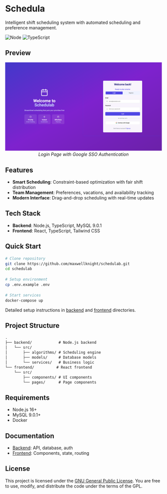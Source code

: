 # Schedula

Intelligent shift scheduling system with automated scheduling and preference management.

![Node](https://img.shields.io/badge/node-v16+-green.svg)
![TypeScript](https://img.shields.io/badge/typescript-v4.9+-blue.svg)

## Preview

<div align="center">
  <p>
    <img src="imgs/login-page.png" width="800"/>
    <br>
    <em>Login Page with Google SSO Authentication</em>
  </p>
</div>

## Features

- **Smart Scheduling**: Constraint-based optimization with fair shift distribution
- **Team Management**: Preferences, vacations, and availability tracking
- **Modern Interface**: Drag-and-drop scheduling with real-time updates

## Tech Stack

- **Backend**: Node.js, TypeScript, MySQL 9.0.1
- **Frontend**: React, TypeScript, Tailwind CSS

## Quick Start

```bash
# Clone repository
git clone https://github.com/maxwellknight/schedulab.git
cd schedulab

# Setup environment
cp .env.example .env

# Start services
docker-compose up
```

Detailed setup instructions in [backend](./backend/README.md) and [frontend](./frontend/README.md) directories.

## Project Structure

```
.
├── backend/            # Node.js backend
│   └── src/
│       ├── algorithms/ # Scheduling engine
│       ├── models/     # Database models
│       └── services/   # Business logic
└── frontend/          # React frontend
    └── src/
        ├── components/ # UI components
        └── pages/      # Page components
```

## Requirements

- Node.js 16+
- MySQL 9.0.1+
- Docker

## Documentation

- [Backend](./backend/README.md): API, database, auth
- [Frontend](./frontend/README.md): Components, state, routing

## License

This project is licensed under the [GNU General Public License](./LICENSE).
You are free to use, modify, and distribute the code under the terms of the GPL.
